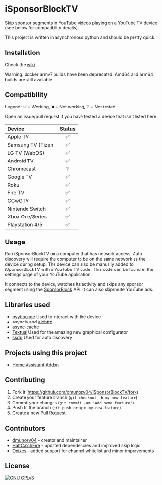 # iSponsorBlockTV
Skip sponsor segments in YouTube videos playing on a YouTube TV device (see below for compatibility details).

This project is written in asynchronous python and should be pretty quick.

## Installation
Check the [wiki](https://github.com/dmunozv04/iSponsorBlockTV/wiki/Installation)

Warning: docker armv7 builds have been deprecated. Amd64 and arm64 builds are still available.

## Compatibility
Legend: ✅ = Working, ❌ = Not working, ❔ = Not tested

Open an issue/pull request if you have tested a device that isn't listed here.

| Device             | Status |
|:-------------------|:------:|
| Apple TV           |   ✅    |
| Samsung TV (Tizen) |   ✅    |
| LG TV (WebOS)      |   ✅    |
| Android TV         |   ✅    |
| Chromecast         |   ❔    |
| Google TV          |   ✅    |
| Roku               |   ✅    |
| Fire TV            |   ✅    |
| CCwGTV             |   ✅    |
| Nintendo Switch    |   ✅    |
| Xbox One/Series    |   ✅    |
| Playstation 4/5    |   ✅    |

## Usage
Run iSponsorBlockTV on a computer that has network access.
Auto discovery will require the computer to be on the same network as the device during setup.
The device can also be manually added to iSponsorBlockTV with a YouTube TV code. This code can be found in the settings page of your YouTube application.

It connects to the device, watches its activity and skips any sponsor segment using the [SponsorBlock](https://sponsor.ajay.app/) API.
It can also skip/mute YouTube ads.

## Libraries used
- [pyytlounge](https://github.com/FabioGNR/pyytlounge) Used to interact with the device
- asyncio and [aiohttp](https://github.com/aio-libs/aiohttp)
- [async-cache](https://github.com/iamsinghrajat/async-cache)
- [Textual](https://github.com/textualize/textual/) Used for the amazing new graphical configurator
- [ssdp](https://github.com/codingjoe/ssdp) Used for auto discovery

## Projects using this project
- [Home Assistant Addon](https://github.com/bertybuttface/addons/tree/main/isponsorblocktv)

## Contributing
1. Fork it (<https://github.com/dmunozv04/iSponsorBlockTV/fork>)
2. Create your feature branch (`git checkout -b my-new-feature`)
3. Commit your changes (`git commit -am 'Add some feature'`)
4. Push to the branch (`git push origin my-new-feature`)
5. Create a new Pull Request

## Contributors
- [dmunozv04](https://github.com/dmunozv04) - creator and maintainer
- [HaltCatchFire](https://github.com/HaltCatchFire) - updated dependencies and improved skip logic
- [Oxixes](https://github.com/oxixes) - added support for channel whitelist and minor improvements
## License
[![GNU GPLv3](https://www.gnu.org/graphics/gplv3-127x51.png)](https://www.gnu.org/licenses/gpl-3.0.en.html)
